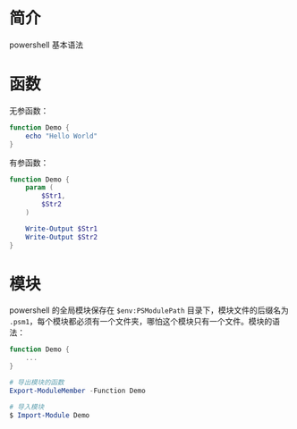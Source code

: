 # 简介

powershell 基本语法

# 函数

无参函数：

```powershell
function Demo {
	echo "Hello World"
}
```

有参函数：

```powershell
function Demo {
	param (
		$Str1,
		$Str2
	)

	Write-Output $Str1
	Write-Output $Str2
}
```

# 模块

powershell 的全局模块保存在 `$env:PSModulePath` 目录下，模块文件的后缀名为 `.psm1`，每个模块都必须有一个文件夹，哪怕这个模块只有一个文件。模块的语法：

```powershell
function Demo {
    ...
}

# 导出模块的函数
Export-ModuleMember -Function Demo
```

```powershell
# 导入模块
$ Import-Module Demo
```

